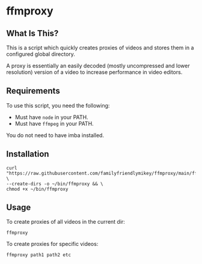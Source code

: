 # ffmproxy

## What Is This?
This is a script which quickly creates proxies of videos
and stores them in a configured global directory.

A proxy is essentially an easily decoded (mostly uncompressed and lower resolution)
version of a video to increase performance in video editors.

## Requirements
To use this script, you need the following:
- Must have `node` in your PATH.
- Must have `ffmpeg` in your PATH.

You do not need to have imba installed.

## Installation
```
curl "https://raw.githubusercontent.com/familyfriendlymikey/ffmproxy/main/ffmproxy" \
--create-dirs -o ~/bin/ffmproxy && \
chmod +x ~/bin/ffmproxy
```

## Usage

To create proxies of all videos in the current dir:
```
ffmproxy
```

To create proxies for specific videos:
```
ffmproxy path1 path2 etc
```
